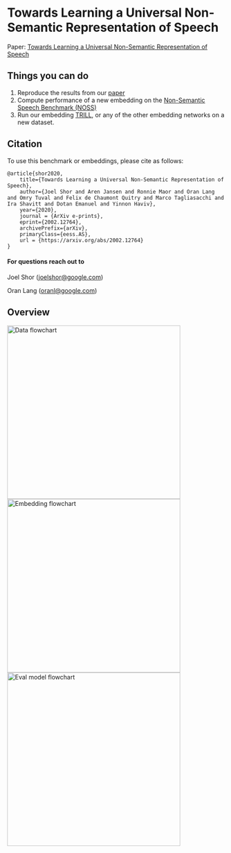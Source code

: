 # Towards Learning a Universal Non-Semantic Representation of Speech

Paper: [Towards Learning a Universal Non-Semantic Representation of Speech](https://arxiv.org/abs/2002.12764)

## Things you can do

1. Reproduce the results from our [paper](https://arxiv.org/abs/2002.12764)
1. Compute performance of a new embedding on the [Non-Semantic Speech
   Benchmark (NOSS)](https://www.tensorflow.org/datasets/catalog/overview#audio)
1. Run our embedding [TRILL](https://aihub.cloud.google.com/s?q=nonsemantic-speech-benchmark),
   or any of the other embedding networks on a new dataset.

## Citation
To use this benchmark or embeddings, please cite as follows:

```
@article{shor2020,
    title={Towards Learning a Universal Non-Semantic Representation of Speech},
    author={Joel Shor and Aren Jansen and Ronnie Maor and Oran Lang and Omry Tuval and Felix de Chaumont Quitry and Marco Tagliasacchi and Ira Shavitt and Dotan Emanuel and Yinnon Haviv},
    year={2020},
    journal = {ArXiv e-prints},
    eprint={2002.12764},
    archivePrefix={arXiv},
    primaryClass={eess.AS},
    url = {https://arxiv.org/abs/2002.12764}
}
```

#### For questions reach out to

Joel Shor ([joelshor@google.com](mailto:joelshor@google.com))

Oran Lang ([oranl@google.com](mailto:oranl@google.com))

## Overview

<img src="https://github.com/google-research/google-research/raw/master/non_semantic_speech_benchmark/images/data_flowchart.png" alt="Data flowchart" width="400">

<img src="https://github.com/google-research/google-research/raw/master/non_semantic_speech_benchmark/images/embedding_flowchart.png" alt="Embedding flowchart" width="400">

<img src="https://github.com/google-research/google-research/raw/master/non_semantic_speech_benchmark/images/eval_model_flowchart.png" alt="Eval model flowchart" width="400">

